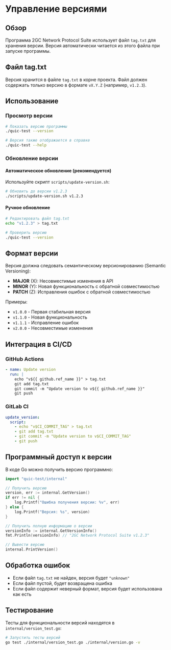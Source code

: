 # Управление версиями

## Обзор

Программа 2GC Network Protocol Suite использует файл `tag.txt` для хранения версии. Версия автоматически читается из этого файла при запуске программы.

## Файл tag.txt

Версия хранится в файле `tag.txt` в корне проекта. Файл должен содержать только версию в формате `vX.Y.Z` (например, `v1.2.3`).

## Использование

### Просмотр версии

```bash
# Показать версию программы
./quic-test --version

# Версия также отображается в справке
./quic-test --help
```

### Обновление версии

#### Автоматическое обновление (рекомендуется)

Используйте скрипт `scripts/update-version.sh`:

```bash
# Обновить до версии v1.2.3
./scripts/update-version.sh v1.2.3
```

#### Ручное обновление

```bash
# Редактировать файл tag.txt
echo "v1.2.3" > tag.txt

# Проверить версию
./quic-test --version
```

## Формат версии

Версия должна следовать семантическому версионированию (Semantic Versioning):

- **MAJOR** (X): Несовместимые изменения в API
- **MINOR** (Y): Новая функциональность с обратной совместимостью
- **PATCH** (Z): Исправления ошибок с обратной совместимостью

Примеры:
- `v1.0.0` - Первая стабильная версия
- `v1.1.0` - Новая функциональность
- `v1.1.1` - Исправление ошибок
- `v2.0.0` - Несовместимые изменения

## Интеграция в CI/CD

### GitHub Actions

```yaml
- name: Update version
  run: |
    echo "v${{ github.ref_name }}" > tag.txt
    git add tag.txt
    git commit -m "Update version to v${{ github.ref_name }}"
    git push
```

### GitLab CI

```yaml
update_version:
  script:
    - echo "v$CI_COMMIT_TAG" > tag.txt
    - git add tag.txt
    - git commit -m "Update version to v$CI_COMMIT_TAG"
    - git push
```

## Программный доступ к версии

В коде Go можно получить версию программно:

```go
import "quic-test/internal"

// Получить версию
version, err := internal.GetVersion()
if err != nil {
    log.Printf("Ошибка получения версии: %v", err)
} else {
    log.Printf("Версия: %s", version)
}

// Получить полную информацию о версии
versionInfo := internal.GetVersionInfo()
fmt.Println(versionInfo) // "2GC Network Protocol Suite v1.2.3"

// Вывести версию
internal.PrintVersion()
```

## Обработка ошибок

- Если файл `tag.txt` не найден, версия будет `"unknown"`
- Если файл пустой, будет возвращена ошибка
- Если файл содержит неверный формат, версия будет использована как есть

## Тестирование

Тесты для функциональности версий находятся в `internal/version_test.go`:

```bash
# Запустить тесты версий
go test ./internal/version_test.go ./internal/version.go -v
```
